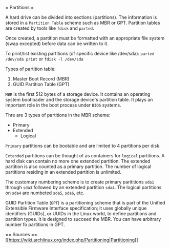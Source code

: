 = Partitions =

A hard drive can be divided into sections (partitions). The information is stored in a
`Partition Table` scheme such as MBR or GPT. Partition tables are created by
tools like `fdisk` and `parted`.

Once created, a partition must be formatted with an appropriate file system
(swap excepted) before data can be written to it.

To print/list existing partitions (of specific device like /dev/sda):
`parted /dev/sda print` or `fdisk -l /dev/sda`

Types of partition table:
1. Master Boot Record (MBR)
2. GUID Partition Table (GPT)

`MBR` is the first 512 bytes of a storage device. It contains an operating
system bootloader and the storage device's partition table. It plays an
important role in the boot process under `BIOS` systems.

Thre are 3 types of partitions in the MBR scheme:
* Primary
* Extended
  * Logical

`Primary` partitions can be bootable and are limited to 4 partitions per disk.

`Extended` partitions can be thought of as containers for `logical`
partitions. A hard disk can contain no more one extended partition. The
extended partition is also counted as a primary partition. The number of
logical partitions residing in an extended partition is unlimited.

The customary numbering scheme is to create primary parititions `sda1` through
`sda3` followed by an extended partition `sda4`. The logical partitions on
`sda4` are numbeted `sda5`, `sda6`, etc.


GUID Partition Table (`GPT`) is a partitioning scheme that is part of the
Unified Extensible Firmware Interface specification; it uses globally unique
identifiers (GUIDs), or UUIDs in the Linux world, to define partitions and
partition types. It is designed to succeed the MBR. You can have arbitrary 
number fo partitions in GPT.

== Sources ==
[[https://wiki.archlinux.org/index.php/Partitioning|Partitioning]]
